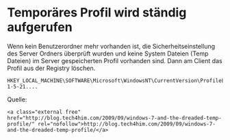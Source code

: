 # Temporäres Profil wird ständig aufgerufen

Wenn kein Benutzerordner mehr vorhanden ist, die Sicherheitseinstellung des Server Ordners überprüft wurden und keine System Dateien (Temp Dateien) im Server gespeicherten Profil vorhanden sind. Dann am Client das Profil aus der Registry löschen.

```
HKEY_LOCAL_MACHINE\SOFTWARE\Microsoft\WindowsNT\CurrentVersion\ProfileList\S-1-5-21....
```

  
  
Quelle:

```
<a class="external free" href="http://blog.tech4him.com/2009/09/windows-7-and-the-dreaded-temp-profile/" rel="nofollow">http://blog.tech4him.com/2009/09/windows-7-and-the-dreaded-temp-profile/</a>
```